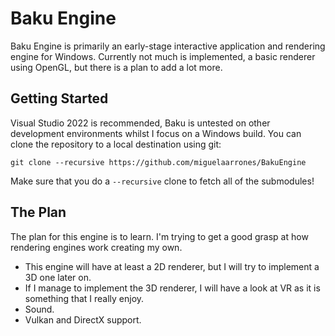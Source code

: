 # Baku Engine
Baku Engine is primarily an early-stage interactive application and rendering engine for Windows. Currently not much is implemented, a basic renderer using OpenGL, but there is a plan to add a lot more.

## Getting Started
Visual Studio 2022 is recommended, Baku is untested on other development environments whilst I focus on a Windows build.
You can clone the repository to a local destination using git:

    git clone --recursive https://github.com/miguelaarrones/BakuEngine

Make sure that you do a `--recursive` clone to fetch all of the submodules!

## The Plan
The plan for this engine is to learn. I'm trying to get a good grasp at how rendering engines work creating my own. 
- This engine will have at least a 2D renderer, but I will try to implement a 3D one later on.
- If I manage to implement the 3D renderer, I will have a look at VR as it is something that I really enjoy.
- Sound.
- Vulkan and DirectX support.
